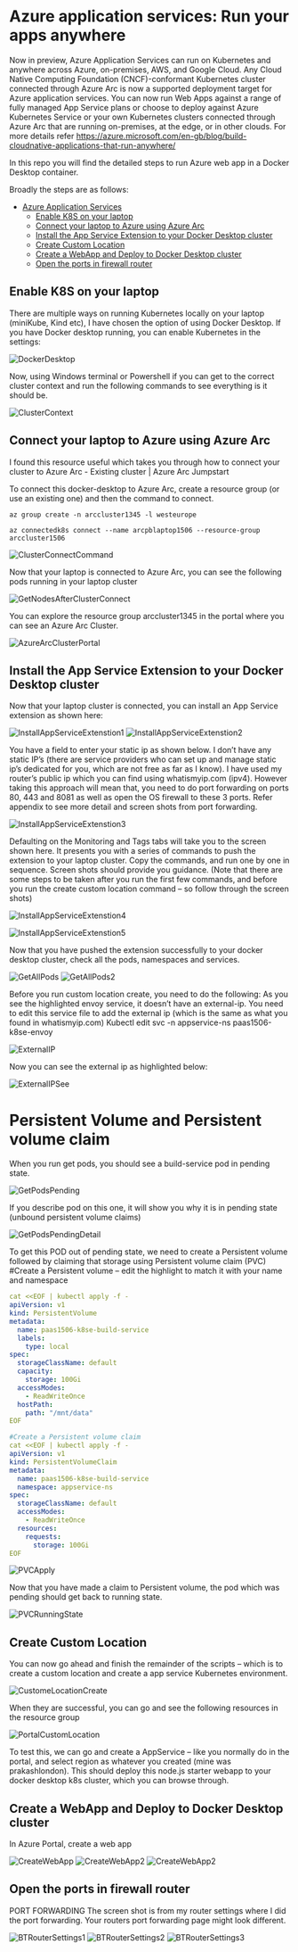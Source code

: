 # Azure application services: Run your apps anywhere
Now in preview, Azure Application Services can run on Kubernetes and anywhere across Azure, on-premises, AWS, and Google Cloud. Any Cloud Native Computing Foundation (CNCF)-conformant Kubernetes cluster connected through Azure Arc is now a supported deployment target for Azure application services. You can now run Web Apps against a range of fully managed App Service plans or choose to deploy against Azure Kubernetes Service or your own Kubernetes clusters connected through Azure Arc that are running on-premises, at the edge, or in other clouds. For more details refer https://azure.microsoft.com/en-gb/blog/build-cloudnative-applications-that-run-anywhere/

In this repo you will find the detailed steps to run Azure web app in a Docker Desktop container.  

Broadly the steps are as follows:
- [Azure Application Services](https://azure.microsoft.com/en-gb/blog/build-cloudnative-applications-that-run-anywhere/)
   - [Enable K8S on your laptop](#enable-k8s-on-your-laptop)
   - [Connect your laptop to Azure using Azure Arc](#connect-your-laptop-to-azure-using-azure-arc)
   - [Install the App Service Extension to your Docker Desktop cluster](#install-the-app-service-extension-to-your-docker-desktop-cluster)
   - [Create Custom Location](#create-custom-location)
   - [Create a WebApp and Deploy to Docker Desktop cluster](#create-a-webapp-and-deploy-to-docker-desktop-cluster)
   - [Open the ports in firewall router](#open-the-ports-in-firewall-router)




## Enable K8S on your laptop

There are multiple ways on running Kubernetes locally on your laptop (miniKube, Kind etc), I have chosen the option of using Docker Desktop. If you have Docker desktop running, you can enable Kubernetes in the settings:

![DockerDesktop](/.images/DockerDesktopWelcomeScreen.png)

Now, using Windows terminal or Powershell if you can get to the correct cluster context and run the following commands to see everything is it should be.

![ClusterContext](.images/TerminalClusterContext.png)

## Connect your laptop to Azure using Azure Arc
I found this resource useful which takes you through how to connect your cluster to Azure Arc - Existing cluster | Azure Arc Jumpstart

To connect this docker-desktop to Azure Arc, create a resource group (or use an existing one) and then the command to connect.

`az group create -n arccluster1345 -l westeurope`

`az connectedk8s connect --name arcpblaptop1506 --resource-group arccluster1506`

![ClusterConnectCommand](.images/ArcConnectDockerDesktop.png)

Now that your laptop is connected to Azure Arc, you can see the following pods running in your laptop cluster 

![GetNodesAfterClusterConnect](.images/RunningPodsonDockerDesktop.png)

You can explore the resource group arccluster1345 in the portal where you can see an Azure Arc Cluster. 

![AzureArcClusterPortal](.images/PortalExploreArc.png)

## Install the App Service Extension to your Docker Desktop cluster

Now that your laptop cluster is connected, you can install an App Service extension as shown here:

![InstallAppServiceExtenstion1](.images/InstallAppServiceExtensions.png)
![InstallAppServiceExtenstion2](.images/InstallAppServiceExtensions2.png)

You have a field to enter your static ip as shown below. I don’t have any static IP’s (there are service providers who can set up and manage static ip’s dedicated for you, which are not free as far as I know).
I have used my router’s public ip which you can find using whatismyip.com  (ipv4). However taking this approach will mean that, you need to do port forwarding on ports 80, 443 and 8081 as well as open the OS firewall to these 3 ports. Refer appendix to see more detail and screen shots from port forwarding. 

![InstallAppServiceExtenstion3](.images/InstallAppServiceExtensions3.png)

Defaulting on the Monitoring and Tags tabs will take you to the screen shown here. It presents you with a series of commands to push the extension to your laptop cluster. Copy the commands, and run one by one in sequence. Screen shots should provide you guidance. (Note that there are some steps to be taken after you run the first few commands, and before you run the create custom location command – so follow through the screen shots)

![InstallAppServiceExtenstion4](.images/InstallAppServiceExtensions4.png)

![InstallAppServiceExtenstion5](.images/InstallAppServiceExtensions5.png)

Now that you have pushed the extension successfully to your docker desktop cluster, check all the pods, namespaces and services.

![GetAllPods](.images/GetPodsAfterExtension.png)
![GetAllPods2](.images/GetPodsAfterExtensionwithnamespace.png)

Before you run custom location create, you need to do the following:
As you see the highlighted envoy service, it doesn’t have an external-ip. You need to edit this service file to add the external ip (which is the same as what you found in whatismyip.com)
Kubectl edit svc -n appservice-ns paas1506-k8se-envoy

![ExternalIP](.images/EditSvcEditExternalIP.png)

Now you can see the external ip as highlighted below:

![ExternalIPSee](.images/SeetheExternalIP.png)

# Persistent Volume and Persistent volume claim
When you run get pods, you should see a build-service pod in pending state.

![GetPodsPending](.images/UnboundPersistentVolumeClaim.png)

If you describe pod on this one, it will show you why it is in pending state (unbound persistent volume claims)

![GetPodsPendingDetail](.images/UnboundPersistentVolumeClaim_Detail.png)

To get this POD out of pending state, we need to create a Persistent volume followed by claiming that storage using Persistent volume claim (PVC)
#Create a Persistent volume – edit the highlight to match it with your name and namespace

```yaml
cat <<EOF | kubectl apply -f -
apiVersion: v1
kind: PersistentVolume
metadata:
  name: paas1506-k8se-build-service
  labels:
    type: local
spec:
  storageClassName: default
  capacity:
    storage: 100Gi
  accessModes:
    - ReadWriteOnce
  hostPath:
    path: "/mnt/data"
EOF

#Create a Persistent volume claim
cat <<EOF | kubectl apply -f -
apiVersion: v1
kind: PersistentVolumeClaim
metadata:
  name: paas1506-k8se-build-service
  namespace: appservice-ns
spec:
  storageClassName: default
  accessModes:
    - ReadWriteOnce
  resources:
    requests:
      storage: 100Gi
EOF
```

![PVCApply](.images/kubectlapplypvs.png)

Now that you have made a claim to Persistent volume, the pod which was pending should get back to running state.

![PVCRunningState](.images/AfterPVCPodstoRunningState.png)

## Create Custom Location
You can now go ahead and finish the remainder of the scripts – which is to create a custom location and create a app service Kubernetes environment.

![CustomeLocationCreate](.images/Customlocationcreatescript.png)

When they are successful, you can go and see the following resources in the resource group

![PortalCustomLocation](.images/CustomLocationinAzurePortal.png)

To test this, we can go and create a AppService – like you normally do in the portal, and select region as whatever you created (mine was prakashlondon). This should deploy this node.js starter webapp to your docker desktop k8s cluster, which you can browse through.

## Create a WebApp and Deploy to Docker Desktop cluster

In Azure Portal, create a web app

![CreateWebApp](.images/CreateWebAppinCustomLocation.png)
![CreateWebApp2](.images/CreateWebAppinCustomLocation2.png)
![CreateWebApp2](.images/webapprunning.png)

## Open the ports in firewall router

PORT FORWARDING
The screen shot is from my router settings where I did the port forwarding. Your routers port forwarding page might look different.

![BTRouterSettings1](.images/BTFirewall1.png)
![BTRouterSettings2](.images/BTFirewall2.png)
![BTRouterSettings3](.images/BTFirewall3.png)



